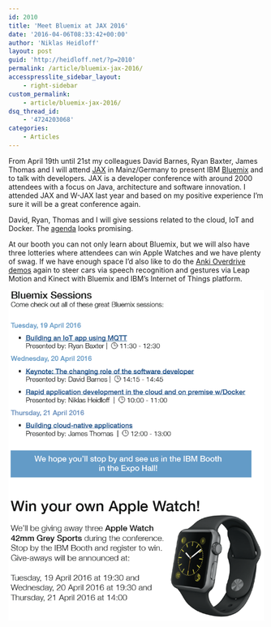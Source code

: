 ```yaml
---
id: 2010
title: 'Meet Bluemix at JAX 2016'
date: '2016-04-06T08:33:42+00:00'
author: 'Niklas Heidloff'
layout: post
guid: 'http://heidloff.net/?p=2010'
permalink: /article/bluemix-jax-2016/
accesspresslite_sidebar_layout:
    - right-sidebar
custom_permalink:
    - article/bluemix-jax-2016/
dsq_thread_id:
    - '4724203068'
categories:
    - Articles
---
```


From April 19th until 21st my colleagues David Barnes, Ryan Baxter, James Thomas and I will attend [JAX](https://jax.de/) in Mainz/Germany to present IBM [Bluemix](https://bluemix.net) and to talk with developers. JAX is a developer conference with around 2000 attendees with a focus on Java, architecture and software innovation. I attended JAX and W-JAX last year and based on my positive experience I’m sure it will be a great conference again.

David, Ryan, Thomas and I will give sessions related to the cloud, IoT and Docker. The [agenda](https://jax.de/programm/) looks promising.

At our booth you can not only learn about Bluemix, but we will also have three lotteries where attendees can win Apple Watches and we have plenty of swag. If we have enough space I’d also like to do the [Anki Overdrive demos](https://github.com/IBM-Bluemix/node-mqtt-for-anki-overdrive) again to steer cars via speech recognition and gestures via Leap Motion and Kinect with Bluemix and IBM’s Internet of Things platform.

![image](/assets/img/2016/04/jax16.png)